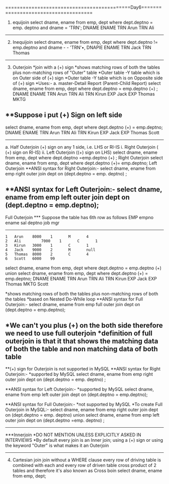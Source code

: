 ===========================================Day6=====================================
1. equijoin
select dname, ename from emp, dept
where dept.deptno = emp. deptno
and dname = 'TRN';
DNAME 		ENAME
TRN 		Arun
TRN		Ali
-----------------------------------------------------------------------------------------------------------

2. Inequijoin
select dname, ename from emp, dept
where dept.deptno != emp.deptno
and dname - - 'TRN'•,
DNAPIE 		ENAME
TRN 		Jack
TRN		Thomas

-----------------------------------------------------------------------------------------------------------
3. Outerjoin
*join with a (+) sign
*shows matching rows of both the tables
plus
non-matching	rows of	"Outer" table
*Outer table	-Y table	which is on Outer side of (+) sign
*Outer table	-Y table	which is on Opposite side of (+) sign
*Uses:-
	a. master-Detail Report (Parent-Child Report)
select dname, ename from emp, dept
where dept.deptno = emp.deptno (+) ;
DNAME 		ENAME
TRN 		Arun
TRN 		Ali
TRN 		Kirun
EXP 		Jack
EXP 		Thomas
MKTG		


**Suppose i put (+) Sign on left side
---------------
select dname, ename from emp, dept
where dept.deptno (+) = emp.deptno;
DNAME 		ENAME
TRN 		Arun
TRN	 	Ali
TRN 		Kirun
EXP 		Jack
EXP 		Thomas
			Scott

---------------------------
a. Half Outerjoin
(+) sign on any 1 side, i.e.	LHS or RI-IS
i. Right Outerjoin ( (+) sign	on RI-IS)
ii. Left Outerjoin ((+) sign	on LHS)
select dname, ename from emp, dept
 where dept.deptno =emp.deptno (+) ;		Right Outerjoin
select dname, ename from emp, dept
where dept.deptno (+)= emp.deptno;		Left Outerjoin
**ANSI syntax for Right Outerjoin:-
	select dname, ename from emp right outer join dept
	on (dept.deptno = emp. deptno) ;

**ANSI syntax for Left Outerjoin:-
	select dname, ename from emp left outer join dept
	on (dept.deptno = emp.deptno);
-----------------------------
Full Outerjoin
*** Suppose the table has 6th row as follows
EMP
empno 	ename 	sal 		deptno 	job 		mgr
------ 	------ 	----- 	-	----- 		------ 	-------
	1 	Arun 	8000 	1 		M 		4
	2 	Ali 		7000 	1 		C 		1
	3 	Kirun 	3000 	1 		C 		1
	4 	Jack 	9000 	2 		M 		null
	5 	Thomas 	8000 	2 		C 		4
	6 	Scott 	6000 	99

select dname, ename from emp, dept
where dept.deptno = emp.deptno (+)
		union
select dname, ename from emp, dept
where dept.deptno (+) = emp.deptno;
DNAME 		ENAME
TRN 		Arun
TRN 		Ali
TRN 		Kirun
EXP 		Jack
EXP 		Thomas
MKTG
			Scott

*shows matching rows of both the tables
plus
non-matching rows of both the tables
*based on Nested Do-While loop
**ANSI syntax for Full Outerjoin:-
	select dname, ename from emp full outer join dept
	on (dept.deptno = emp.deptno);

*We can't you plus (+) on the both side therefore we need to use full outerjoin
*definition of full outerjoin is that it that shows the matching data of both the table and non matching data of both table
---------------------------
**(+) sign for Outerjoin is not supported in MySQL
**ANSI syntax for Right Outerjoin:-
*supported by MySQL
	select dname, ename from emp right outer join dept
	on (dept.deptno = emp. deptno) ;

**ANSI syntax for Left Outerjoin:-
*supported by MySQL
	select dname, ename from emp left outer join dept
	on (dept.deptno = emp.deptno);

**ANSI syntax for Full Outerjoin:-
*not supported by MySQL
	*To create Full Outerjoin in MySQL:-
		select dname, ename from emp right outer join dept
		on (dept.deptno = emp. deptno)
			union
		select dname, ename from emp left outer join dept
		on (dept.deptno =emp. deptno) ;

-----------------------------------------------------------------------------------------------------------

***Innerjoin
*DO NOT MENTION UNLESS EXPLICITLY ASKED IN INTERVIEWS
*By default every join is an Inner join; using a (+) sign or using
the keyword "Outer" is what makes it an Outerjoin

-----------------------------------------------------------------------------------------------------------

4. Cartesian	join
join	without a WHERE clause
every row of driving table is combined with each and every row of
driven table
cross product of 2 tables and therefore it's also known as Cross
boin
select dname,	ename from emp, dept;


